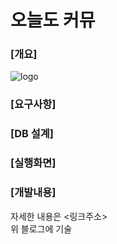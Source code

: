 # 오늘도 커뮤

### [개요]
![logo](https://github.com/jsungl/spring-community/assets/79460509/1691744b-58be-4e18-9590-5984eeb765ef)

### [요구사항]


### [DB 설계]


### [실행화면]


### [개발내용]
자세한 내용은 <링크주소>
<br/>
위 블로그에 기술

